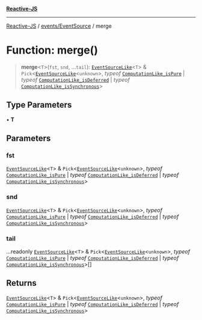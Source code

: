 [**Reactive-JS**](../../../README.md)

***

[Reactive-JS](../../../README.md) / [events/EventSource](../README.md) / merge

# Function: merge()

> **merge**\<`T`\>(`fst`, `snd`, ...`tail`): [`EventSourceLike`](../../interfaces/EventSourceLike.md)\<`T`\> & `Pick`\<[`EventSourceLike`](../../interfaces/EventSourceLike.md)\<`unknown`\>, *typeof* [`ComputationLike_isPure`](../../../computations/variables/ComputationLike_isPure.md) \| *typeof* [`ComputationLike_isDeferred`](../../../computations/variables/ComputationLike_isDeferred.md) \| *typeof* [`ComputationLike_isSynchronous`](../../../computations/variables/ComputationLike_isSynchronous.md)\>

## Type Parameters

• **T**

## Parameters

### fst

[`EventSourceLike`](../../interfaces/EventSourceLike.md)\<`T`\> & `Pick`\<[`EventSourceLike`](../../interfaces/EventSourceLike.md)\<`unknown`\>, *typeof* [`ComputationLike_isPure`](../../../computations/variables/ComputationLike_isPure.md) \| *typeof* [`ComputationLike_isDeferred`](../../../computations/variables/ComputationLike_isDeferred.md) \| *typeof* [`ComputationLike_isSynchronous`](../../../computations/variables/ComputationLike_isSynchronous.md)\>

### snd

[`EventSourceLike`](../../interfaces/EventSourceLike.md)\<`T`\> & `Pick`\<[`EventSourceLike`](../../interfaces/EventSourceLike.md)\<`unknown`\>, *typeof* [`ComputationLike_isPure`](../../../computations/variables/ComputationLike_isPure.md) \| *typeof* [`ComputationLike_isDeferred`](../../../computations/variables/ComputationLike_isDeferred.md) \| *typeof* [`ComputationLike_isSynchronous`](../../../computations/variables/ComputationLike_isSynchronous.md)\>

### tail

...readonly [`EventSourceLike`](../../interfaces/EventSourceLike.md)\<`T`\> & `Pick`\<[`EventSourceLike`](../../interfaces/EventSourceLike.md)\<`unknown`\>, *typeof* [`ComputationLike_isPure`](../../../computations/variables/ComputationLike_isPure.md) \| *typeof* [`ComputationLike_isDeferred`](../../../computations/variables/ComputationLike_isDeferred.md) \| *typeof* [`ComputationLike_isSynchronous`](../../../computations/variables/ComputationLike_isSynchronous.md)\>[]

## Returns

[`EventSourceLike`](../../interfaces/EventSourceLike.md)\<`T`\> & `Pick`\<[`EventSourceLike`](../../interfaces/EventSourceLike.md)\<`unknown`\>, *typeof* [`ComputationLike_isPure`](../../../computations/variables/ComputationLike_isPure.md) \| *typeof* [`ComputationLike_isDeferred`](../../../computations/variables/ComputationLike_isDeferred.md) \| *typeof* [`ComputationLike_isSynchronous`](../../../computations/variables/ComputationLike_isSynchronous.md)\>

